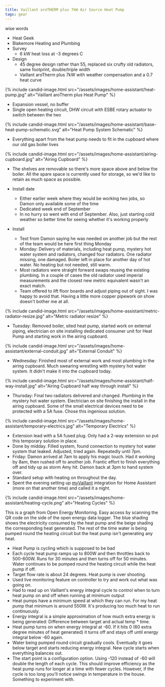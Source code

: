 ```yaml
---
title: Vaillant aroTHERM plus 7kW Air Source Heat Pump
tags: gear
---
```


wise words

* Heat Geek
* Blakemore Heating and Plumbing
* Survey
  * 6 kW heat loss at -3 degrees C
* Design
  * 45 degree design rather than 55, replaced six crufty old radiators, same footprint, double/triple width
  * Vaillant aroTherm plus 7kW with weather compensation and a 0.7 heat curve

{% include candid-image.html src="/assets/images/home-assistant/heat-pump.jpg" alt="Vaillant aroTherm plus Heat Pump" %}

  * Expansion vessel, no buffer
  * Single open heating circuit, DHW circuit with ESBE rotary actuator to switch between the two

{% include candid-image.html src="/assets/images/home-assistant/base-heat-pump-schematic.svg" alt="Heat Pump System Schematic" %}

* Everything apart from the heat pump needs to fit in the cupboard where our old gas boiler lives

{% include candid-image.html src="/assets/images/home-assistant/airing-cupboard.jpg" alt="Airing Cupboard" %}

* The shelves are removable so there's more space above and below the boiler. All the spare space is currently used for storage, so we'd like to retain as much space as possible.

* Install date
  * Either earlier week where they would be working two jobs, so Damon only available some of the time
  * Dedicated week end of September
  * In no hurry so went with end of September. Also, just starting cold weather so better time for seeing whether it's working properly

* Install
  * Text from Damon saying he was needed on another job but the rest of the team would be here first thing Monday
  * Monday: Delivery of materials, including heat pump, mystery hot water system and radiators, changed four radiators. One radiator missing, one damaged. Boiler left in place for another day of hot water. No heating but not needed, still warm.
  * Most radiators were straight forward swaps reusing the existing plumbing. In a couple of cases the old radiator used imperial measurements and the closest new metric equivalent wasn't an exact match.
  * Team offered to lift floor boards and adjust piping out of sight. I was happy to avoid that. Having a little more copper pipework on show doesn't bother me at all. 

{% include candid-image.html src="/assets/images/home-assistant/metric-radiator-resize.jpg" alt="Metric radiator resize" %}

  * Tuesday: Removed boiler, sited heat pump, started work on external piping, electrician on site installing dedicated consumer unit for Heat Pump and starting work in the airing cupboard.

{% include candid-image.html src="/assets/images/home-assistant/external-conduit.jpg" alt="External Conduit" %}

* Wednesday: Finished most of external work and most plumbing in the airing cupboard. Much swearing wrestling with mystery hot water system. It didn't make it into the cupboard today.

{% include candid-image.html src="/assets/images/home-assistant/half-way-install.jpg" alt="Airing Cupboard half way through install" %}


  * Thursday: Final two radiators delivered and changed. Plumbing in the mystery hot water system. Electrician on site finishing the install in the airing cupboard. Some of the small electrical devices need to be protected with a 5A fuse. Chose this ingenious solution.

{% include candid-image.html src="/assets/images/home-assistant/temporary-electrics.jpg" alt="Temporary Electrics" %}

* Extension lead with a 5A fused plug. Only had a 2-way extension so put this temporary solution in place.
* Done by midday. Filled system, found connection to mystery hot water system that leaked. Adjusted, tried again. Repeatedly until 7pm.
* Friday: Damon arrived at 7am to apply his magic touch. Had it working by 8am, then rushed off to another job. Frantic effort to finish everything off and tidy up as storm Amy hit. Damon back at 3pm to hand system over. 
* Standard setup with heating on throughout the day.
* Spent the evening setting up [myVaillant](https://github.com/signalkraft/mypyllant-component) integration for Home Assistant (more on that another time) and called it a night.

{% include candid-image.html src="/assets/images/home-assistant/heating-cycle.png" alt="Heating Cycles" %}

This is a graph from Open Energy Monitoring. Easy access by scanning the QR code on the side of the open energy data logger. The blue shading shows the electricity consumed by the heat pump and the beige shading the corresponding heat generated. The rest of the time water is being pumped round the heating circuit but the heat pump isn't generating any heat.

* Heat Pump is cycling which is supposed to be bad
* Each cycle heat pump ramps up to 800W and then throttles back to 500-600W. Runs for 30 minutes and then turns off for 50 minutes. Water continues to be pumped round the heating circuit while the heat pump if off.
* Target flow rate is about 24 degrees. Heat pump is over shooting.
* Used live monitoring feature on controller to try and work out what was going on.
* Had to read up on Vaillant's energy integral cycle to control when to turn heat pump on and off when running at minimum output
* Heat pumps have a minimum speed at which they can run. For my heat pump that minimum is around 550W. It's producing too much heat to run continuously.
* Energy integral is a simple approximation of how much extra energy is being generated: Difference between target and actual temp * time.
* Heat pump turns on when energy integral at -60. If it hits 0 (60 extra degree minutes of heat generated) it turns off and stays off until energy integral below -60 again.
* Water being pumped round circuit gradually cools. Eventually it goes below target and starts reducing energy integral. New cycle starts when everything balances out.
* The start point is a configuration option. Using -120 instead of -60 will double the length of each cycle. This should improve efficiency as the heat pump runs for longer at a time with fewer cycles. However, if the cycle is too long you'll notice swings in temperature in the house. Something to experiment with.
